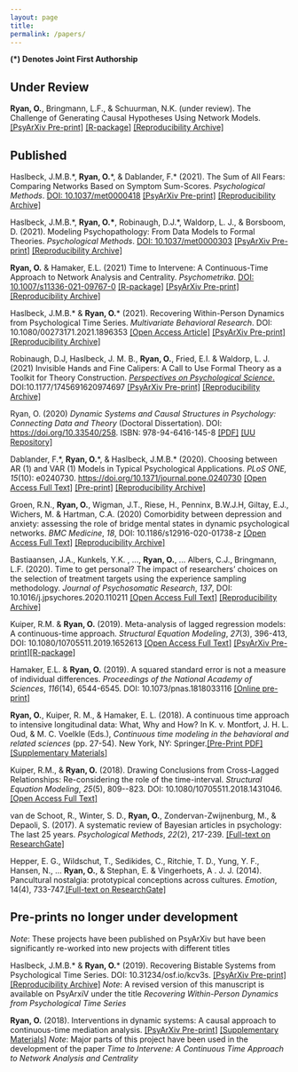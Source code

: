 ```yaml
---
layout: page
title: 
permalink: /papers/
---
```


**(\*) Denotes Joint First Authorship**


## Under Review

**Ryan, O.**, Bringmann, L.F., & Schuurman, N.K. (under review). The Challenge of Generating Causal Hypotheses Using Network Models.[[PsyArXiv Pre-print]](https://psyarxiv.com/ryg69/) [[R-package]](https://github.com/ryanoisin/SEset) [[Reproducibility Archive]](https://github.com/ryanoisin/CausalHypotheses)

## Published
Haslbeck, J.M.B.\*, **Ryan, O.**\*, & Dablander, F.\*  (2021). The Sum of All Fears: Comparing Networks Based on Symptom Sum-Scores. *Psychological Methods*. [DOI: 10.1037/met0000418](https://doi.org/10.1037/met0000418) [[PsyArXiv Pre-print]](https://psyarxiv.com/3nxu9/) [[Reproducibility Archive]](https://github.com/jmbh/NetworkGroupDifferences)

Haslbeck, J.M.B.\*, **Ryan, O.\***, Robinaugh, D.J.\*, Waldorp, L. J., & Borsboom, D. (2021). Modeling Psychopathology: From Data Models to Formal Theories. *Psychological Methods*. [DOI: 10.1037/met0000303](https://doi.org/10.1037/met0000303) [[PsyArXiv Pre-print]](https://psyarxiv.com/jgm7f/) [[Reproducibility Archive]](https://osf.io/bnteg/)

**Ryan, O.** & Hamaker, E.L. (2021) Time to Intervene: A Continuous-Time Approach to Network Analysis and Centrality. *Psychometrika*. [DOI: 10.1007/s11336-021-09767-0](   https://doi.org/10.1007/s11336-021-09767-0) [[R-package]](https://github.com/ryanoisin/ctnet) [[PsyArXiv Pre-print]](https://psyarxiv.com/2ambn) [[Reproducibility Archive]](https://osf.io/9sgdn/) 

Haslbeck, J.M.B.\* & **Ryan, O.**\*  (2021). Recovering Within-Person Dynamics from Psychological Time Series. *Multivariate Behavioral Research*. DOI: 10.1080/00273171.2021.1896353 [[Open Access Article]](https://www.tandfonline.com/doi/full/10.1080/00273171.2021.1896353) [[PsyArXiv Pre-print]](https://psyarxiv.com/dymhw/) [[Reproducibility Archive]](https://github.com/jmbh/RecoveringWithinPersonDynamics)

Robinaugh, D.J, Haslbeck, J. M. B., **Ryan, O.**, Fried, E.I. & Waldorp, L. J. (2021) Invisible Hands and Fine Calipers: A Call to Use Formal Theory as a Toolkit for Theory Construction. [*Perspectives on Psychological Science*.](https://journals.sagepub.com/doi/full/10.1177/1745691620974697) DOI:10.1177/1745691620974697  [[PsyArXiv Pre-print]](https://psyarxiv.com/ugz7y) [[Reproducibility Archive]](https://osf.io/gcqnf/)

Ryan, O. (2020) *Dynamic Systems and Causal Structures in Psychology: Connecting Data and Theory* (Doctoral Dissertation). DOI: https://doi.org/10.33540/258. ISBN: 978-94-6416-145-8 [[PDF]](https://ryanoisin.github.io/files/ORyanDissertation.pdf) [[UU Repository]](https://dspace.library.uu.nl/handle/1874/400005)

Dablander, F.\*, **Ryan, O.**\*, & Haslbeck, J.M.B.\* (2020). Choosing between AR (1) and VAR (1) Models in Typical Psychological Applications. *PLoS
ONE, 15*(10): e0240730. https://doi.org/10.1371/journal.pone.0240730 [[Open Access Full Text]](https://doi.org/10.1371/journal.pone.0240730) [[Pre-print]](https://psyarxiv.com/qgewy/) [[Reproducibility Archive]](https://github.com/jmbh/ARVAR)

Groen, R.N., **Ryan, O.**, Wigman, J.T., Riese, H., Penninx, B.W.J.H, Giltay, E.J., Wichers, M. & Hartman, C.A. (2020)  Comorbidity between depression and anxiety: assessing the role of bridge mental states in dynamic psychological networks. *BMC Medicine*, *18*, DOI: 10.1186/s12916-020-01738-z [[Open Access Full Text]](https://bmcmedicine.biomedcentral.com/articles/10.1186/s12916-020-01738-z) [[Reproducibility Archive]](https://osf.io/jzru8/)

Bastiaansen, J.A., Kunkels, Y.K. , ..., **Ryan, O.**, ... Albers, C.J., Bringmann, L.F. (2020). Time to get personal? The impact of researchers’ choices on the selection of treatment targets using the experience sampling methodology. *Journal of Psychosomatic Research*, *137*, DOI: 10.1016/j.jpsychores.2020.110211 [[Open Access Full Text]](https://doi.org/10.1016/j.jpsychores.2020.110211) [[Reproducibility Archive]](https://osf.io/h3djy/)

Kuiper, R.M. & **Ryan, O.** (2019). Meta-analysis of lagged regression models: A continuous-time approach. *Structural Equation Modeling*, *27*(3), 396-413, DOI:  10.1080/10705511.2019.1652613 [[Open Access Full Text]](https://www.tandfonline.com/doi/full/10.1080/10705511.2019.1652613) [[PsyArXiv Pre-print]](https://psyarxiv.com/5etkx)[[R-package]](https://github.com/rebeccakuiper/CTmeta)

Hamaker, E.L. & **Ryan, O.** (2019). A squared standard error is not a measure of individual differences. *Proceedings of the National Academy of Sciences*, *116*(14), 6544-6545. DOI: 10.1073/pnas.1818033116 [[Online pre-print]](https://www.pnas.org/content/early/2019/03/18/1818033116)

**Ryan, O.**, Kuiper, R. M., & Hamaker, E. L. (2018). A continuous time approach to intensive longitudinal data: What, Why and How? In K. v. Montfort, J. H. L. Oud, & M. C. Voelkle (Eds.), *Continuous time modeling in the behavioral and related sciences* (pp. 27-54). New York, NY: Springer.[[Pre-Print PDF]](https://ryanoisin.github.io/files/RyanKuiperHamaker_preprint.pdf) [[Supplementary Materials]](https://github.com/ryanoisin/continuous_time-ILD-what-why-how)

Kuiper, R.M., & **Ryan, O.** (2018). Drawing Conclusions from Cross-Lagged Relationships: Re-considering the role of the time-interval. *Structural Equation Modeling*, *25*(5), 809--823. DOI: 10.1080/10705511.2018.1431046.[[Open Access Full Text]](https://www.tandfonline.com/doi/full/10.1080/10705511.2018.1431046)

van de Schoot, R., Winter, S. D., **Ryan, O.**, Zondervan-Zwijnenburg, M., & Depaoli, S. (2017). A systematic review of Bayesian articles in psychology: The last 25 years. *Psychological Methods*, *22*(2), 217-239. [[Full-text on ResearchGate]](https://www.researchgate.net/publication/317831797_A_systematic_review_of_Bayesian_articles_in_psychology_The_last_25_years)

Hepper, E. G., Wildschut, T., Sedikides, C., Ritchie, T. D., Yung, Y. F., Hansen, N., ... **Ryan, O.**, & Stephan, E. & Vingerhoets, A . J. J.  (2014). Pancultural nostalgia: prototypical conceptions across cultures. *Emotion*, 14(4), 733-747.[[Full-text on ResearchGate]](https://www.researchgate.net/publication/260338590_Pancultural_Nostalgia_Prototypical_Conceptions_Across_Cultures)

## Pre-prints no longer under development

*Note*: These projects have been published on PsyArXiv but have been significantly re-worked into new projects with different titles

Haslbeck, J.M.B.\* & **Ryan, O.**\*  (2019). Recovering Bistable Systems from Psychological Time Series. DOI: 10.31234/osf.io/kcv3s. [[PsyArXiv Pre-print]](https://psyarxiv.com/kcv3s/) [[Reproducibility Archive]](https://github.com/jmbh/RecoveringBistableSystems)
*Note*: A revised version of this manuscript is available on PsyArxiV under the title *Recovering Within-Person Dynamics from Psychological Time Series*

**Ryan, O.** (2018). Interventions in dynamic systems: A causal approach to continuous-time mediation analysis. [[PsyArXiv Pre-print]](https://psyarxiv.com/n2fwt/) [[Supplementary Materials]](https://github.com/ryanoisin/ct_path_effects) 
*Note*: Major parts of this project have been used in the development of the paper *Time to Intervene: A Continuous Time Approach to Network Analysis and Centrality*



